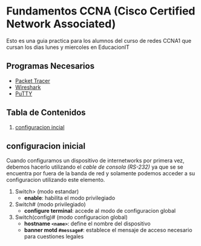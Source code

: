 # Fundamentos CCNA (Cisco Certified Network Associated)

Esto es una guia practica para los alumnos del curso de redes CCNA1 que cursan los dias lunes y miercoles en EducacionIT

## Programas Necesarios
* [Packet Tracer](https://skillsforall.com/resources/lab-downloads?userLang=es-XL)
* [Wireshark](https://wireshark.org/#download)
* [PuTTY](https://www.chiark.greenend.org.uk/~sgtatham/putty/latest.html)


## Tabla de Contenidos
1. [configuracion incial](#configuracion-inicial)

## configuracion inicial
Cuando configuramos un dispositivo de internetworks por primera vez, debemos hacerlo utilizando el *cable de consola (RS-232)* ya que se se encuentra por fuera de la banda de red y solamente podemos acceder a su configuracion utilizando este elemento.

1. Switch> (modo estandar)
	* __enable__: habilita el modo privilegiado
2. Switch# (modo privilegiado)
	* __configure terminal__: accede al modo de configuracion global
3. Switch(config)# (modo configuracion global)
	* __hostname `<name>`__: define el nombre del dispositivo
	* __banner motd `#message#`__: establece el mensaje de acceso necesario para cuestiones legales